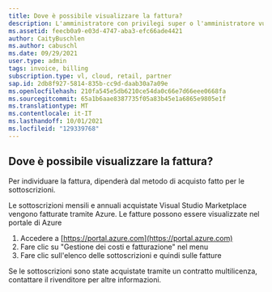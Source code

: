 ```yaml
---
title: Dove è possibile visualizzare la fattura?
description: L'amministratore con privilegi super o l'amministratore vuole visualizzare la fattura per il contratto
ms.assetid: feecb0a9-e03d-4747-aba3-efc66ade4421
author: CaityBuschlen
ms.author: cabuschl
ms.date: 09/29/2021
user.type: admin
tags: invoice, billing
subscription.type: vl, cloud, retail, partner
sap.id: 2db8f927-5814-835b-cc9d-daab30a7a09e
ms.openlocfilehash: 210fa545e5db6210ce54da0c66e7d66eee0668fa
ms.sourcegitcommit: 65a1b6aae8387735f05a83b45e1a6865e9805e1f
ms.translationtype: MT
ms.contentlocale: it-IT
ms.lasthandoff: 10/01/2021
ms.locfileid: "129339768"
---
```

## <a name="where-can-i-view-my-invoice"></a>Dove è possibile visualizzare la fattura?

Per individuare la fattura, dipenderà dal metodo di acquisto fatto per le sottoscrizioni.

Le sottoscrizioni mensili e annuali acquistate Visual Studio Marketplace vengono fatturate tramite Azure. Le fatture possono essere visualizzate nel portale di Azure
1. Accedere a [https://portal.azure.com](https://portal.azure.com)
2. Fare clic su "Gestione dei costi e fatturazione" nel menu
3. Fare clic sull'elenco delle sottoscrizioni e quindi sulle fatture

Se le sottoscrizioni sono state acquistate tramite un contratto multilicenza, contattare il rivenditore per altre informazioni. 